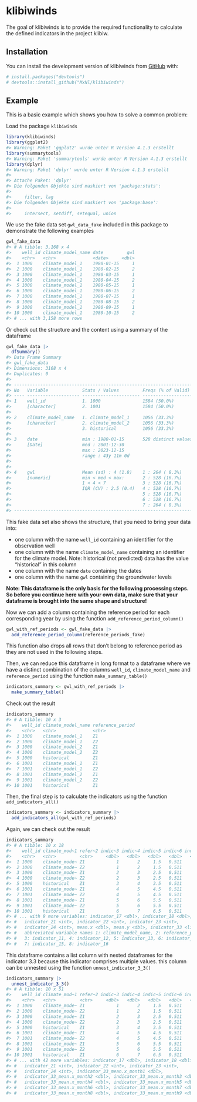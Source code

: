 
<!-- README.md is generated from README.Rmd. Please edit that file -->

# klibiwinds

<!-- badges: start -->
<!-- badges: end -->

The goal of klibiwinds is to provide the required functionality to
calculate the defined indicators in the project klibiw.

## Installation

You can install the development version of klibiwinds from
[GitHub](https://github.com/) with:

``` r
# install.packages("devtools")
# devtools::install_github("MxNl/klibiwinds")
```

## Example

This is a basic example which shows you how to solve a common problem:

Load the package `klibiwinds`

``` r
library(klibiwinds)
library(ggplot2)
#> Warning: Paket 'ggplot2' wurde unter R Version 4.1.3 erstellt
library(summarytools)
#> Warning: Paket 'summarytools' wurde unter R Version 4.1.3 erstellt
library(dplyr)
#> Warning: Paket 'dplyr' wurde unter R Version 4.1.3 erstellt
#> 
#> Attache Paket: 'dplyr'
#> Die folgenden Objekte sind maskiert von 'package:stats':
#> 
#>     filter, lag
#> Die folgenden Objekte sind maskiert von 'package:base':
#> 
#>     intersect, setdiff, setequal, union
```

We use the fake data set `gwl_data_fake` included in this package to
demonstrate the following examples

``` r
gwl_fake_data
#> # A tibble: 3,168 x 4
#>    well_id climate_model_name date         gwl
#>    <chr>   <chr>              <date>     <dbl>
#>  1 1000    climate_model_1    1980-01-15     1
#>  2 1000    climate_model_1    1980-02-15     2
#>  3 1000    climate_model_1    1980-03-15     1
#>  4 1000    climate_model_1    1980-04-15     2
#>  5 1000    climate_model_1    1980-05-15     1
#>  6 1000    climate_model_1    1980-06-15     2
#>  7 1000    climate_model_1    1980-07-15     1
#>  8 1000    climate_model_1    1980-08-15     2
#>  9 1000    climate_model_1    1980-09-15     1
#> 10 1000    climate_model_1    1980-10-15     2
#> # ... with 3,158 more rows
```

Or check out the structure and the content using a summary of the
dataframe

``` r
gwl_fake_data |> 
  dfSummary()
#> Data Frame Summary  
#> gwl_fake_data  
#> Dimensions: 3168 x 4  
#> Duplicates: 0  
#> 
#> -----------------------------------------------------------------------------------------------------------------
#> No   Variable             Stats / Values         Freqs (% of Valid)    Graph                 Valid      Missing  
#> ---- -------------------- ---------------------- --------------------- --------------------- ---------- ---------
#> 1    well_id              1. 1000                1584 (50.0%)          IIIIIIIIII            3168       0        
#>      [character]          2. 1001                1584 (50.0%)          IIIIIIIIII            (100.0%)   (0.0%)   
#> 
#> 2    climate_model_name   1. climate_model_1     1056 (33.3%)          IIIIII                3168       0        
#>      [character]          2. climate_model_2     1056 (33.3%)          IIIIII                (100.0%)   (0.0%)   
#>                           3. historical          1056 (33.3%)          IIIIII                                    
#> 
#> 3    date                 min : 1980-01-15       528 distinct values   : : : : : : : : : :   3168       0        
#>      [Date]               med : 2001-12-30                             : : : : : : : : : :   (100.0%)   (0.0%)   
#>                           max : 2023-12-15                             : : : : : : : : : :                       
#>                           range : 43y 11m 0d                           : : : : : : : : : :                       
#>                                                                        : : : : : : : : : :                       
#> 
#> 4    gwl                  Mean (sd) : 4 (1.8)    1 : 264 ( 8.3%)       I                     3168       0        
#>      [numeric]            min < med < max:       2 : 528 (16.7%)       III                   (100.0%)   (0.0%)   
#>                           1 < 4 < 7              3 : 528 (16.7%)       III                                       
#>                           IQR (CV) : 2.5 (0.4)   4 : 528 (16.7%)       III                                       
#>                                                  5 : 528 (16.7%)       III                                       
#>                                                  6 : 528 (16.7%)       III                                       
#>                                                  7 : 264 ( 8.3%)       I                                         
#> -----------------------------------------------------------------------------------------------------------------
```

This fake data set also shows the structure, that you need to bring your
data into:

-   one column with the name `well_id` containing an identifier for the
    observation well
-   one column with the name `climate_model_name` containing an
    identifier for the climate model. Note: historical (not predicted)
    data has the value “historical” in this column
-   one column with the name `date` containing the dates
-   one column with the name `gwl` containing the groundwater levels

**Note: This dataframe is the only basis for the following processing
steps. So before you continue here with your own data, make sure that
your dataframe is brought into the same shape and structure!**

Now we can add a column containing the reference period for each
corresponding year by using the function `add_reference_period_column()`

``` r
gwl_with_ref_periods <- gwl_fake_data |>
  add_reference_period_column(reference_periods_fake)
```

This function also drops all rows that don’t belong to reference period
as they are not used in the following steps.

Then, we can reduce this dataframe in long format to a dataframe where
we have a distinct combination of the columns `well_id`,
`climate_model_name` and `reference_period` using the function
`make_summary_table()`

``` r
indicators_summary <- gwl_with_ref_periods |>
  make_summary_table()
```

Check out the result

``` r
indicators_summary
#> # A tibble: 10 x 3
#>    well_id climate_model_name reference_period
#>    <chr>   <chr>              <chr>           
#>  1 1000    climate_model_1    Z1              
#>  2 1000    climate_model_1    Z2              
#>  3 1000    climate_model_2    Z1              
#>  4 1000    climate_model_2    Z2              
#>  5 1000    historical         Z1              
#>  6 1001    climate_model_1    Z1              
#>  7 1001    climate_model_1    Z2              
#>  8 1001    climate_model_2    Z1              
#>  9 1001    climate_model_2    Z2              
#> 10 1001    historical         Z1
```

Then, the final step is to calculate the indicators using the function
`add_indicators_all()`

``` r
indicators_summary <- indicators_summary |> 
  add_indicators_all(gwl_with_ref_periods)
```

Again, we can check out the result

``` r
indicators_summary
#> # A tibble: 10 x 18
#>    well_id climate_mod~1 refer~2 indic~3 indic~4 indic~5 indic~6 indic~7 indic~8
#>    <chr>   <chr>         <chr>     <dbl>   <dbl>   <dbl>   <dbl>   <dbl>   <dbl>
#>  1 1000    climate_mode~ Z1            1       2     1.5   0.511       1       2
#>  2 1000    climate_mode~ Z2            1       2     1.5   0.511       1       2
#>  3 1000    climate_mode~ Z1            2       3     2.5   0.511       2       3
#>  4 1000    climate_mode~ Z2            2       3     2.5   0.511       2       3
#>  5 1000    historical    Z1            3       4     3.5   0.511       3       4
#>  6 1001    climate_mode~ Z1            4       5     4.5   0.511       4       5
#>  7 1001    climate_mode~ Z2            4       5     4.5   0.511       4       5
#>  8 1001    climate_mode~ Z1            5       6     5.5   0.511       5       6
#>  9 1001    climate_mode~ Z2            5       6     5.5   0.511       5       6
#> 10 1001    historical    Z1            6       7     6.5   0.511       6       7
#> # ... with 9 more variables: indicator_17 <dbl>, indicator_18 <dbl>,
#> #   indicator_21 <int>, indicator_22 <int>, indicator_23 <int>,
#> #   indicator_24 <int>, mean.x <dbl>, mean.y <dbl>, indicator_33 <list>, and
#> #   abbreviated variable names 1: climate_model_name, 2: reference_period,
#> #   3: indicator_11, 4: indicator_12, 5: indicator_13, 6: indicator_14,
#> #   7: indicator_15, 8: indicator_16
```

This dataframe contains a list column with nested dataframes for the
indicator 3.3 because this indicator comprises multiple values. this
column can be unnested using the function `unnest_indicator_3_3()`

``` r
indicators_summary |> 
  unnest_indicator_3_3()
#> # A tibble: 10 x 51
#>    well_id climate_mod~1 refer~2 indic~3 indic~4 indic~5 indic~6 indic~7 indic~8
#>    <chr>   <chr>         <chr>     <dbl>   <dbl>   <dbl>   <dbl>   <dbl>   <dbl>
#>  1 1000    climate_mode~ Z1            1       2     1.5   0.511       1       2
#>  2 1000    climate_mode~ Z2            1       2     1.5   0.511       1       2
#>  3 1000    climate_mode~ Z1            2       3     2.5   0.511       2       3
#>  4 1000    climate_mode~ Z2            2       3     2.5   0.511       2       3
#>  5 1000    historical    Z1            3       4     3.5   0.511       3       4
#>  6 1001    climate_mode~ Z1            4       5     4.5   0.511       4       5
#>  7 1001    climate_mode~ Z2            4       5     4.5   0.511       4       5
#>  8 1001    climate_mode~ Z1            5       6     5.5   0.511       5       6
#>  9 1001    climate_mode~ Z2            5       6     5.5   0.511       5       6
#> 10 1001    historical    Z1            6       7     6.5   0.511       6       7
#> # ... with 42 more variables: indicator_17 <dbl>, indicator_18 <dbl>,
#> #   indicator_21 <int>, indicator_22 <int>, indicator_23 <int>,
#> #   indicator_24 <int>, indicator_33_mean.x_month1 <dbl>,
#> #   indicator_33_mean.x_month2 <dbl>, indicator_33_mean.x_month3 <dbl>,
#> #   indicator_33_mean.x_month4 <dbl>, indicator_33_mean.x_month5 <dbl>,
#> #   indicator_33_mean.x_month6 <dbl>, indicator_33_mean.x_month7 <dbl>,
#> #   indicator_33_mean.x_month8 <dbl>, indicator_33_mean.x_month9 <dbl>, ...
```

